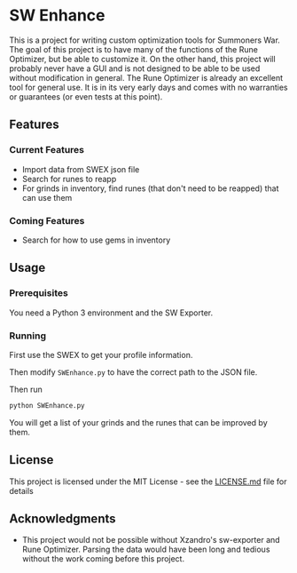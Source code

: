 # SW Enhance

This is a project for writing custom optimization tools for Summoners War.  The goal of this project is to have many of the functions of the Rune Optimizer, but be able to customize it.  On the other hand, this project will probably never have a GUI and is not designed to be able to be used without modification in general.  The Rune Optimizer is already an excellent tool for general use.  It is in its very early days and comes with no warranties or guarantees (or even tests at this point).

## Features

### Current Features

* Import data from SWEX json file
* Search for runes to reapp
* For grinds in inventory, find runes (that don't need to be reapped) that can use them

### Coming Features

* Search for how to use gems in inventory

## Usage

### Prerequisites

You need a Python 3 environment and the SW Exporter.

### Running

First use the SWEX to get your profile information.

Then modify `SWEnhance.py` to have the correct path to the JSON file.

Then run 
```bash
python SWEnhance.py
```

You will get a list of your grinds and the runes that can be improved by them.


## License

This project is licensed under the MIT License - see the [LICENSE.md](LICENSE.md) file for details

## Acknowledgments

* This project would not be possible without Xzandro's sw-exporter and Rune Optimizer.  Parsing the data would have been long and tedious without the work coming before this project.
